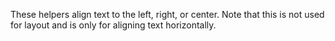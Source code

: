 These helpers align text to the left, right, or center. Note that this is not used for layout and is only for aligning text horizontally.
